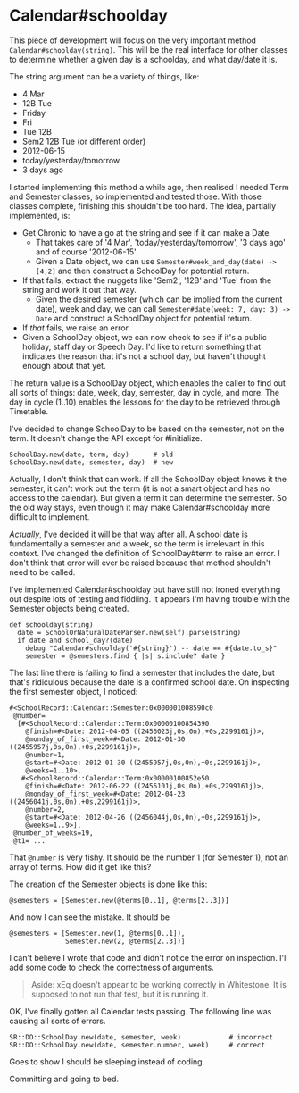 # Calendar#schoolday

This piece of development will focus on the very important method
`Calendar#schoolday(string)`. This will be the real interface for other classes
to determine whether a given day is a schoolday, and what day/date it is.

The string argument can be a variety of things, like:

* 4 Mar
* 12B Tue
* Friday
* Fri
* Tue 12B
* Sem2 12B Tue (or different order)
* 2012-06-15
* today/yesterday/tomorrow
* 3 days ago

I started implementing this method a while ago, then realised I needed Term and
Semester classes, so implemented and tested those. With those classes complete,
finishing this shouldn't be too hard.  The idea, partially implemented, is:

* Get Chronic to have a go at the string and see if it can make a Date.
    * That takes care of '4 Mar', 'today/yesterday/tomorrow', '3 days ago' and
      of course '2012-06-15'.
    * Given a Date object, we can use `Semester#week_and_day(date) -> [4,2]`
      and then construct a SchoolDay for potential return.
* If that fails, extract the nuggets like 'Sem2', '12B' and 'Tue' from the
  string and work it out that way.
    * Given the desired semester (which can be implied from the current date),
      week and day, we can call `Semester#date(week: 7, day: 3) -> Date` and
      construct a SchoolDay object for potential return.
* If _that_ fails, we raise an error.
* Given a SchoolDay object, we can now check to see if it's a public holiday,
  staff day or Speech Day.  I'd like to return something that indicates the
  reason that it's not a school day, but haven't thought enough about that yet.

The return value is a SchoolDay object, which enables the caller to find out all
sorts of things: date, week, day, semester, day in cycle, and more.  The day in
cycle (1..10) enables the lessons for the day to be retrieved through Timetable.

I've decided to change SchoolDay to be based on the semester, not on the term.
It doesn't change the API except for #initialize.

    SchoolDay.new(date, term, day)      # old
    SchoolDay.new(date, semester, day)  # new

Actually, I don't think that can work. If all the SchoolDay object knows it the
semester, it can't work out the term (it is not a smart object and has no access
to the calendar). But given a term it can determine the semester. So the old way
stays, even though it may make Calendar#schoolday more difficult to implement.

_Actually_, I've decided it will be that way after all. A school date is
fundamentally a semester and a week, so the term is irrelevant in this context.
I've changed the definition of SchoolDay#term to raise an error. I don't think
that error will ever be raised because that method shouldn't need to be called.

I've implemented Calendar#schoolday but have still not ironed everything out
despite lots of testing and fiddling. It appears I'm having trouble with the
Semester objects being created. 

    def schoolday(string)
      date = SchoolOrNaturalDateParser.new(self).parse(string)
      if date and school_day?(date)
        debug "Calendar#schoolday('#{string}') -- date == #{date.to_s}"
        semester = @semesters.find { |s| s.include? date }

The last line there is failing to find a semester that includes the date, but
that's ridiculous because the date is a confirmed school date.  On inspecting
the first semester object, I noticed:


    #<SchoolRecord::Calendar::Semester:0x000001008590c0
     @number=
      [#<SchoolRecord::Calendar::Term:0x00000100854390
        @finish=#<Date: 2012-04-05 ((2456023j,0s,0n),+0s,2299161j)>,
        @monday_of_first_week=#<Date: 2012-01-30 ((2455957j,0s,0n),+0s,2299161j)>,
        @number=1,
        @start=#<Date: 2012-01-30 ((2455957j,0s,0n),+0s,2299161j)>,
        @weeks=1..10>,
       #<SchoolRecord::Calendar::Term:0x00000100852e50
        @finish=#<Date: 2012-06-22 ((2456101j,0s,0n),+0s,2299161j)>,
        @monday_of_first_week=#<Date: 2012-04-23 ((2456041j,0s,0n),+0s,2299161j)>,
        @number=2,
        @start=#<Date: 2012-04-26 ((2456044j,0s,0n),+0s,2299161j)>,
        @weeks=1..9>],
     @number_of_weeks=19,
     @t1= ...

That `@number` is very fishy.  It should be the number 1 (for Semester 1), not
an array of terms.  How did it get like this?

The creation of the Semester objects is done like this:

    @semesters = [Semester.new(@terms[0..1], @terms[2..3])]

And now I can see the mistake.  It should be

    @semesters = [Semester.new(1, @terms[0..1]),
                  Semester.new(2, @terms[2..3])]

I can't believe I wrote that code and didn't notice the error on inspection.
I'll add some code to check the correctness of arguments.

> Aside: xEq doesn't appear to be working correctly in Whitestone. It is
> supposed to not run that test, but it is running it.

OK, I've finally gotten all Calendar tests passing. The following line was
causing all sorts of errors.

    SR::DO::SchoolDay.new(date, semester, week)            # incorrect
    SR::DO::SchoolDay.new(date, semester.number, week)     # correct

Goes to show I should be sleeping instead of coding.

Committing and going to bed.
